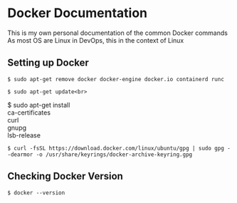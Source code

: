# Docker Documentation
This is my own personal documentation of the common Docker commands
As most OS are Linux in DevOps, this in the context of Linux


## Setting up Docker
```
$ sudo apt-get remove docker docker-engine docker.io containerd runc
```
```
$ sudo apt-get update<br>
```
$ sudo apt-get install \
      ca-certificates \
      curl \
      gnupg \
      lsb-release

    $ curl -fsSL https://download.docker.com/linux/ubuntu/gpg | sudo gpg --dearmor -o /usr/share/keyrings/docker-archive-keyring.gpg

## Checking Docker Version
    $ docker --version
